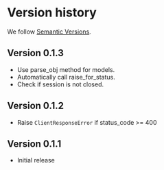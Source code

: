 # Version history

We follow [Semantic Versions](https://semver.org/).

## Version 0.1.3

- Use parse_obj method for models.
- Automatically call raise_for_status.
- Check if session is not closed.

## Version 0.1.2

- Raise `ClientResponseError` if status_code >= 400

## Version 0.1.1

- Initial release
